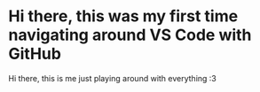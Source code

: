 
Hi there, this was my first time navigating around VS Code with GitHub
=======
Hi there, this is me just playing around with everything :3
